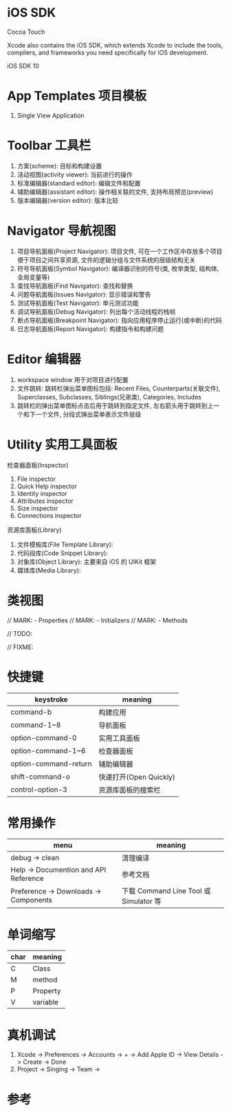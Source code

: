 # iOS SDK

Cocoa Touch

Xcode also contains the iOS SDK, which extends Xcode to include the tools, compilers, and frameworks you need specifically for iOS development.

iOS SDK 10

# App Templates 项目模板

1. Single View Application

# Toolbar 工具栏

1. 方案(scheme): 目标和构建设置
2. 活动视图(activity viewer): 当前进行的操作
3. 标准编辑器(standard editor): 编辑文件和配置
4. 辅助编辑器(assistant editor): 操作相关联的文件, 支持布局预览(preview)
5. 版本编辑器(version editor): 版本比较

# Navigator 导航视图

1. 项目导航面板(Project Navigator): 项目文件, 可在一个工作区中存放多个项目便于项目之间共享资源, 文件的逻辑分组与文件系统的层级结构无关
2. 符号导航面板(Symbol Navigator): 编译器识别的符号(类, 枚举类型, 结构体, 全局变量等)
3. 查找导航面板(Find Navigator): 查找和替换
4. 问题导航面板(Issues Navigator): 显示错误和警告
5. 测试导航面板(Test Navigator): 单元测试功能
6. 调试导航面板(Debug Navigator): 列出每个活动线程的栈帧
7. 断点导航面板(Breakpoint Navigator): 指向应用程序停止运行(或中断)的代码
8. 日志导航面板(Report Navigator): 构建指令和构建问题

# Editor 编辑器

1. workspace window 用于对项目进行配置
2. 文件跳转: 跳转栏弹出菜单图标包括: Recent Files, Counterparts(关联文件), Superclasses, Subclasses, Siblings(兄弟类), Categories, Includes
3. 跳转栏的弹出菜单图标点击后用于跳转到指定文件, 左右箭头用于跳转到上一个和下一个文件, 分段式弹出菜单表示文件层级

# Utility 实用工具面板

检查器面板(Inspector)

1. File inspector
2. Quick Help inspector
3. Identity inspector
4. Attributes inspector
5. Size inspector
6. Connections inspector

资源库面板(Library)

1. 文件模板库(File Template Library):
2. 代码段库(Code Snippet Library):
3. 对象库(Object Library): 主要来自 iOS 的 UIKit 框架
4. 媒体库(Media Library):

# 类视图

// MARK: - Properties
// MARK: - Initializers
// MARK: - Methods

// TODO:

// FIXME:

# 快捷键

| keystroke             | meaning |
| --------------------- | ------- |
| command-b             | 构建应用
| command-1~8           | 导航面板
| option-command-0      | 实用工具面板
| option-command-1~6    | 检查器面板
| option-command-return | 辅助编辑器
| shift-command-o       | 快速打开(Open Quickly)
| control-option-3      | 资源库面板的搜索栏

# 常用操作

| menu                                  | meaning |
| ------------------------------------- | ------- |
| debug -> clean                        | 清理编译
| Help -> Documention and API Reference | 参考文档
| Preference -> Downloads -> Components | 下载 Command Line Tool 或 Simulator 等

# 单词缩写

| char | meaning  |
| ---- | -------- |
| C    | Class    |
| M    | method   |
| P    | Property |
| V    | variable |

# 真机调试

1. Xcode -> Preferences -> Accounts -> + -> Add Apple ID -> View Details -> Create -> Done
2. Project -> Singing -> Team ->

# 参考
